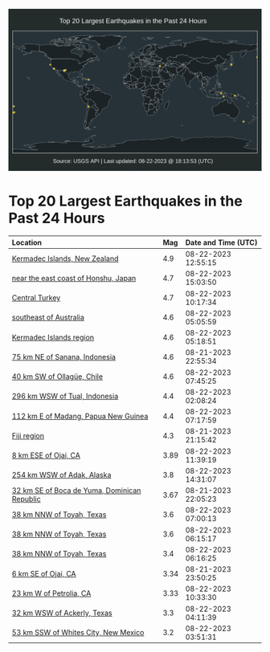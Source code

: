 ![Map](./map.png)

# Top 20 Largest Earthquakes in the Past 24 Hours

| Location | Mag | Date and Time (UTC) |
|:---|:---|:---|
| [Kermadec Islands, New Zealand](https://earthquake.usgs.gov/earthquakes/eventpage/us7000kq40) | 4.9 | 08-22-2023 12:55:15 |
| [near the east coast of Honshu, Japan](https://earthquake.usgs.gov/earthquakes/eventpage/us7000kq4r) | 4.7 | 08-22-2023 15:03:50 |
| [Central Turkey](https://earthquake.usgs.gov/earthquakes/eventpage/us7000kq2s) | 4.7 | 08-22-2023 10:17:34 |
| [southeast of Australia](https://earthquake.usgs.gov/earthquakes/eventpage/us7000kq1e) | 4.6 | 08-22-2023 05:05:59 |
| [Kermadec Islands region](https://earthquake.usgs.gov/earthquakes/eventpage/us7000kq1g) | 4.6 | 08-22-2023 05:18:51 |
| [75 km NE of Sanana, Indonesia](https://earthquake.usgs.gov/earthquakes/eventpage/us7000kpzi) | 4.6 | 08-21-2023 22:55:34 |
| [40 km SW of Ollagüe, Chile](https://earthquake.usgs.gov/earthquakes/eventpage/us7000kq2f) | 4.6 | 08-22-2023 07:45:25 |
| [296 km WSW of Tual, Indonesia](https://earthquake.usgs.gov/earthquakes/eventpage/us7000kq0e) | 4.4 | 08-22-2023 02:08:24 |
| [112 km E of Madang, Papua New Guinea](https://earthquake.usgs.gov/earthquakes/eventpage/us7000kq2c) | 4.4 | 08-22-2023 07:17:59 |
| [Fiji region](https://earthquake.usgs.gov/earthquakes/eventpage/us7000kpz0) | 4.3 | 08-21-2023 21:15:42 |
| [8 km ESE of Ojai, CA](https://earthquake.usgs.gov/earthquakes/eventpage/ci39647202) | 3.89 | 08-22-2023 11:39:19 |
| [254 km WSW of Adak, Alaska](https://earthquake.usgs.gov/earthquakes/eventpage/us7000kq4g) | 3.8 | 08-22-2023 14:31:07 |
| [32 km SE of Boca de Yuma, Dominican Republic](https://earthquake.usgs.gov/earthquakes/eventpage/pr2023233001) | 3.67 | 08-21-2023 22:05:23 |
| [38 km NNW of Toyah, Texas](https://earthquake.usgs.gov/earthquakes/eventpage/tx2023qkgd) | 3.6 | 08-22-2023 07:00:13 |
| [38 km NNW of Toyah, Texas](https://earthquake.usgs.gov/earthquakes/eventpage/tx2023qkep) | 3.6 | 08-22-2023 06:15:17 |
| [38 km NNW of Toyah, Texas](https://earthquake.usgs.gov/earthquakes/eventpage/tx2023qker) | 3.4 | 08-22-2023 06:16:25 |
| [6 km SE of Ojai, CA](https://earthquake.usgs.gov/earthquakes/eventpage/ci39646898) | 3.34 | 08-21-2023 23:50:25 |
| [23 km W of Petrolia, CA](https://earthquake.usgs.gov/earthquakes/eventpage/nc73927056) | 3.33 | 08-22-2023 10:33:30 |
| [32 km WSW of Ackerly, Texas](https://earthquake.usgs.gov/earthquakes/eventpage/tx2023qkal) | 3.3 | 08-22-2023 04:11:39 |
| [53 km SSW of Whites City, New Mexico](https://earthquake.usgs.gov/earthquakes/eventpage/tx2023qjzv) | 3.2 | 08-22-2023 03:51:31 |

